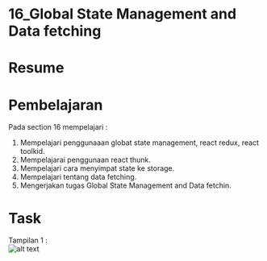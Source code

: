 # 16_Global State Management and Data fetching  

# Resume  

# Pembelajaran  
Pada section 16 mempelajari :  
1. Mempelajari penggunaaan globat state management, react redux, react toolkid.    
2. Mempelajarai penggunaan react thunk.   
3. Mempelajari cara menyimpat state ke storage.   
4. Mempelajari tentang data fetching.   
5. Mengerjakan tugas Global State Management and Data fetchin.  

# Task
Tampilan 1 :  
![alt text]()  
 

